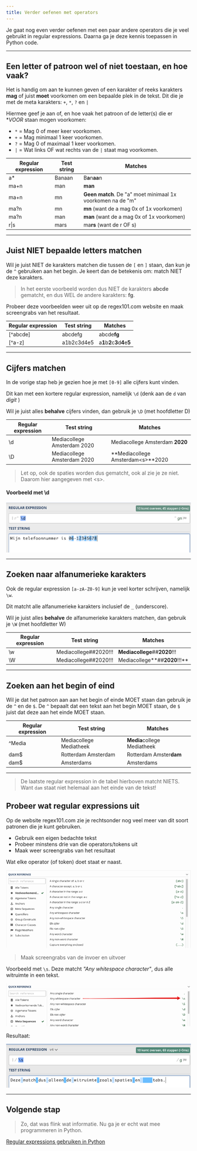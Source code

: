 ```yaml
---
title: Verder oefenen met operators
---
```


Je gaat nog even verder oefenen met een paar andere operators die je veel gebruikt in regular expressions. Daarna ga je deze kennis toepassen in Python code.

---

## Een letter of patroon wel of niet toestaan, en hoe vaak?
Het is handig om aan te kunnen geven of een karakter of reeks karakters **mag** of juist **moet** voorkomen om een bepaalde plek in de tekst.
Dit die je met de meta karakters: `+`, `*`, `?` en `|`

Hiermee geef je aan of, en hoe vaak het patroon of de letter(s) die er **VOOR* staan mogen voorkomen:

* `*` = Mag 0 of meer keer voorkomen.
* `+` = Mag minimaal 1 keer voorkomen.
* `?` = Mag 0 of maximaal 1 keer voorkomen.
* `|` = Wat links OF wat rechts van de `|` staat mag voorkomen.

| Regular expression  | Test string                | Matches                                                     |
| ------------------- | -------------------------- | ------------------------------------------------------------|
| a*                  | Banaan                     | B**a**n**aa**n                                              |
| ma+n                | man                        | **man**                                                     |
| ma+n                | mn                         | **Geen match**. De "a" moet minimaal 1x voorkomen na de "m" |
| ma?n                | mn                         | **mn**  (want de a mag 0x of 1x voorkomen)                  |
| ma?n                | man                        | **man** (want de a mag 0x of 1x voorkomen)                  |
| r\|s                 | mars                       | ma**rs** (want de r OF s)                                   |

---

## Juist NIET bepaalde letters matchen
Wil je juist NIET de karakters matchen die tussen de `[` en `]` staan, dan kun je de `^` gebruiken aan het begin.
Je keert dan de betekenis om: match NIET deze karakters.

> In het eerste voorbeeld worden dus NIET de karakters **abcde** gematcht, en dus WEL de andere karakters: **fg**.

Probeer deze voorbeelden weer uit op de regex101.com website en maak screengrabs van het resultaat.

| Regular expression        | Test string                    | Matches                              |
| ------------------------- | ------------------------------ | ----------------------------------   |
| [^abcde]                  | abcdefg                        | abcde**fg**                          |
| [^a-z]                    | a1b2c3d4e5                     | a**1**b**2**c**3**d**4**e**5**       |

---

## Cijfers matchen
In de vorige stap heb je gezien hoe je met `[0-9]` alle cijfers kunt vinden. 

Dit kan met een kortere regular expression, namelijk `\d`  (denk aan de `d` van *digit* )

Wil je juist alles **behalve** cijfers vinden, dan gebruik je `\D` (met hoofdletter D)  

| Regular expression  | Test string                    | Matches                                   |
| ------------------- | ------------------------------ | ----------------------------------------- |
| \d                  | Mediacollege Amsterdam 2020    | Mediacollege Amsterdam **2020**           |
| \D                  | Mediacollege Amsterdam 2020    | **Mediacollege Amsterdam&lt;s&gt;**2020   |

> Let op, ook de spaties worden dus gematcht, ook al zie je ze niet. Daarom hier aangegeven met &lt;s&gt;.

#### Voorbeeld met \d
![](digit-regex.png)

---

## Zoeken naar alfanumerieke karakters
Ook de regular expression `[a-zA-Z0-9]` kun je veel korter schrijven, namelijk `\w`. 

Dit matcht alle alfanumerieke karakters inclusief de `_` (underscore).

Wil je juist alles **behalve** de alfanumerieke karakters matchen, dan gebruik je `\W` (met hoofdletter W)

| Regular expression  | Test string                      | Matches                                        |
| ------------------- | -------------------------------- | ---------------------------------------------- |
| \w                  | Mediacollege##2020!!!            | **Mediacollege**##**2020**!!!                  |
| \W                  | Mediacollege##2020!!!            |  Mediacollege**##**2020**!!!**                 |   

---

## Zoeken aan het begin of eind
Wil je dat het patroon aan aan het begin of einde MOET staan dan gebruik je de `^` en de `$`.
De `^` bepaalt dat een tekst aan het begin MOET staan, de `$` juist dat deze aan het einde MOET staan.  

| Regular expression  | Test string                | Matches                                            |
| ------------------- | -------------------------- | -------------------------------------------------- |
| ^Media              | Mediacollege Mediatheek    | **Media**college Mediatheek                        |
| dam$                | Rotterdam Amsterdam        | Rotterdam Amster**dam**                            |
| dam$                | Amsterdams                 | Amsterdams                                         |

---

> De laatste regular expression in de tabel hierboven matcht NIETS. Want `dam` staat niet helemaal aan het einde van de tekst!


## Probeer wat regular expressions uit
Op de website regex101.com zie je rechtsonder nog veel meer van dit soort patronen die je kunt gebruiken.

* Gebruik een eigen bedachte tekst
* Probeer minstens drie van die operators/tokens uit
* Maak weer screengrabs van het resultaat

Wat elke operator (of token) doet staat er naast.

![](reg101_lookup.png)

> Maak screengrabs van de invoer en uitvoer 

Voorbeeld met `\s`. Deze matcht *"Any whitespace character"*, dus alle witruimte in een tekst. 

![](regexp_whitespace_01.png)

Resultaat:

![](regexp_whitespace_02.png)

----

## Volgende stap

> Zo, dat was flink wat informatie. Nu ga je er echt wat mee programmeren in Python.

[Regular expressions gebruiken in Python](../03-regex-python-01)


